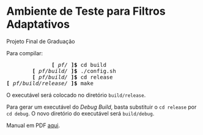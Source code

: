 Ambiente de Teste para Filtros Adaptativos
==========================================

Projeto Final de Graduação

Para compilar:

<pre>
              <b>[</b> <i>pf/</i> <b>]$</b> cd build
        <b>[</b> <i>pf/build/</i> <b>]$</b> ./config.sh
        <b>[</b> <i>pf/build/</i> <b>]$</b> cd release
<b>[</b> <i>pf/build/release/</i> <b>]$</b> make
</pre>

O executável será colocado no diretório `build/release`.

Para gerar um executável do _Debug Build_, basta substituir o `cd release` por
`cd debug`. O novo diretório do executável será `build/debug`.

Manual em PDF [aqui][1].

[1]: https://github.com/fofoni/pf/raw/master/doc/latex/refman.pdf
